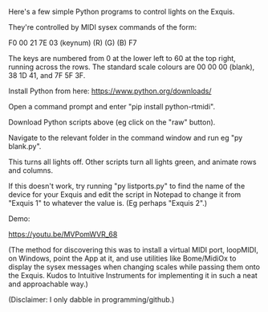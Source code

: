 Here's a few simple Python programs to control lights on the Exquis.

They're controlled by MIDI sysex commands of the form:

F0 00 21 7E 03 (keynum) (R) (G) (B) F7

The keys are numbered from 0 at the lower left to 60 at the top right, running across the rows. The standard scale colours are 00 00 00 (blank), 38 1D 41, and 7F 5F 3F.

Install Python from here:
https://www.python.org/downloads/

Open a command prompt and enter "pip install python-rtmidi".
   
Download Python scripts above (eg click on the "raw" button).

Navigate to the relevant folder in the command window and run eg "py blank.py".

This turns all lights off. Other scripts turn all lights green, and animate rows and columns.

If this doesn't work, try running "py listports.py" to find the name of the device for your Exquis and edit the script in Notepad to change it from "Exquis 1" to whatever the value is. (Eg perhaps "Exquis 2".)

Demo:

https://youtu.be/MVPomWVR_68

(The method for discovering this was to install a virtual MIDI port, loopMIDI, on Windows, point the App at it, and use utilities like Bome/MidiOx to display the sysex messages when changing scales while passing them onto the Exquis. Kudos to Intuitive Instruments for implementing it in such a neat and approachable way.) 

(Disclaimer: I only dabble in programming/github.)
